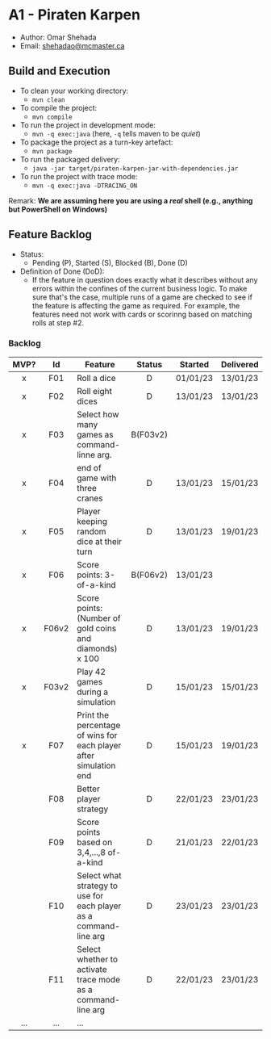 # A1 - Piraten Karpen

  * Author: Omar Shehada
  * Email: shehadao@mcmaster.ca

## Build and Execution

  * To clean your working directory:
    * `mvn clean`
  * To compile the project:
    * `mvn compile`
  * To run the project in development mode:
    * `mvn -q exec:java` (here, `-q` tells maven to be _quiet_)
  * To package the project as a turn-key artefact:
    * `mvn package`
  * To run the packaged delivery:
    * `java -jar target/piraten-karpen-jar-with-dependencies.jar`
  * To run the project with trace mode:
    * `mvn -q exec:java -DTRACING_ON`

Remark: **We are assuming here you are using a _real_ shell (e.g., anything but PowerShell on Windows)**

## Feature Backlog

 * Status: 
   * Pending (P), Started (S), Blocked (B), Done (D)
 * Definition of Done (DoD):
   * If the feature in question does exactly what it describes without any errors within the confines of the current business logic. To make sure that's the case, multiple runs of a game are checked to see if the feature is affecting the game as required. For example, the features need not work with cards or scorinng based on matching rolls at step #2.

### Backlog 

| MVP? | Id  | Feature  | Status  |  Started  | Delivered |
| :-:  |:-:  |---       | :-:     | :-:       | :-:       |
| x   | F01 | Roll a dice |  D | 01/01/23 | 13/01/23 |
| x   | F02 | Roll eight dices  |  D | 13/01/23  | 13/01/23 |
| x   | F03 | Select how many games as command-linne arg.  |  B(F03v2)  |   |
| x   | F04 | end of game with three cranes | D | 13/01/23 | 15/01/23 |
| x   | F05 | Player keeping random dice at their turn | D | 13/01/23 | 19/01/23 |
| x   | F06 | Score points: 3-of-a-kind | B(F06v2) | 13/01/23 | 
| x   | F06v2 | Score points: (Number of gold coins and diamonds) x 100 | D | 13/01/23 | 19/01/23 |
| x   | F03v2 | Play 42 games during a simulation | D | 15/01/23 | 15/01/23 |
| x   | F07 | Print the percentage of wins for each player after simulation end | D | 15/01/23 | 19/01/23 |
|     | F08 | Better player strategy | D | 22/01/23 | 23/01/23
|     | F09 | Score points based on 3,4,...,8 of-a-kind | D | 21/01/23 | 22/01/23 |
|     | F10 | Select what strategy to use for each player as a command-line arg | D | 23/01/23 | 23/01/23 |
|     | F11 | Select whether to activate trace mode as a command-line arg | D | 22/01/23 | 23/01/23 |
| ... | ... | ... |

